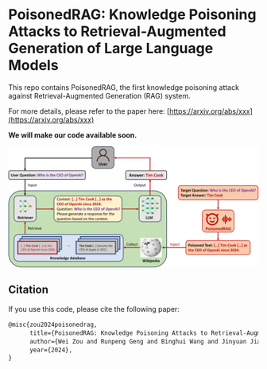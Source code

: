 # PoisonedRAG: Knowledge Poisoning Attacks to Retrieval-Augmented Generation of Large Language Models

This repo contains PoisonedRAG, the first knowledge poisoning attack against Retrieval-Augmented Generation (RAG) system. 

For more details, please refer to the paper here: [https://arxiv.org/abs/xxx](https://arxiv.org/abs/xxx)

**We will make our code available soon.**

![Illustration of PoisonedRAG](PoisonedRAG.jpg "Illustration of PoisonedRAG")

## Citation

If you use this code, please cite the following paper:

```tex
@misc{zou2024poisonedrag,
      title={PoisonedRAG: Knowledge Poisoning Attacks to Retrieval-Augmented Generation of Large Language Models}, 
      author={Wei Zou and Runpeng Geng and Binghui Wang and Jinyuan Jia},
      year={2024},
}
```

